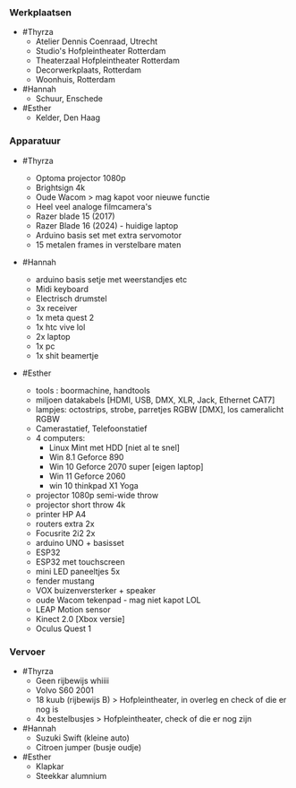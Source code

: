 ### Werkplaatsen
- #Thyrza
	- Atelier Dennis Coenraad, Utrecht
	- Studio's Hofpleintheater Rotterdam
	- Theaterzaal Hofpleintheater Rotterdam
	- Decorwerkplaats, Rotterdam
	- Woonhuis, Rotterdam
- #Hannah
	- Schuur, Enschede
- #Esther
	- Kelder, Den Haag




### Apparatuur

- #Thyrza
	- Optoma projector 1080p
	- Brightsign 4k
	- Oude Wacom > mag kapot voor nieuwe functie
	- Heel veel analoge filmcamera's
	- Razer blade 15 (2017)
	- Razer Blade 16 (2024) - huidige laptop
	- Arduino basis set met extra servomotor
	- 15 metalen frames in verstelbare maten
	
- #Hannah
	-  arduino basis setje met weerstandjes etc
	- Midi keyboard
	- Electrisch drumstel
	- 3x receiver
	- 1x meta quest 2
	- 1x htc vive lol
	- 2x laptop
	- 1x pc
	- 1x shit beamertje
	
- #Esther
	- tools : boormachine, handtools
	- miljoen datakabels [HDMI, USB, DMX, XLR, Jack, Ethernet CAT7]
	- lampjes: octostrips, strobe, parretjes RGBW [DMX], los cameralicht RGBW
	- Camerastatief, Telefoonstatief
	- 4 computers:
		- Linux Mint met HDD [niet al te snel]
		- Win 8.1 Geforce 890
		- Win 10 Geforce 2070 super [eigen laptop]
		- Win 11 Geforce 2060
		- win 10 thinkpad X1 Yoga
	- projector 1080p semi-wide throw
	- projector short throw 4k
	- printer HP A4
	- routers extra 2x
	- Focusrite 2i2 2x
	-  arduino UNO + basisset
	- ESP32
	- ESP32 met touchscreen
	- mini LED paneeltjes 5x
	- fender mustang
	- VOX buizenversterker + speaker
	- oude Wacom tekenpad - mag niet kapot LOL
	- LEAP Motion sensor
	- Kinect 2.0 [Xbox versie]
	- Oculus Quest 1

### Vervoer

- #Thyrza
	- Geen rijbewijs whiiii
	- Volvo S60 2001
	- 18 kuub (rijbewijs B) > Hofpleintheater, in overleg en check of die er nog is
	- 4x bestelbusjes > Hofpleintheater, check of die er nog zijn
- #Hannah
	- Suzuki Swift (kleine auto)
	- Citroen jumper (busje oudje)
- #Esther
	- Klapkar
	- Steekkar alumnium